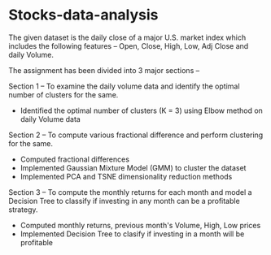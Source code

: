 # Stocks-data-analysis

The given dataset is the daily close of a major U.S. market index which includes the following features – Open,
Close, High, Low, Adj Close and daily Volume.

The assignment has been divided into 3 major sections –

Section 1 – To examine the daily volume data and identify the optimal number of clusters for the same.
  - Identified the optimal number of clusters (K = 3) using Elbow method on daily Volume data

Section 2 – To compute various fractional difference and perform clustering for the same.
  - Computed fractional differences
  - Implemented Gaussian Mixture Model (GMM) to cluster the dataset
  - Implemented PCA and TSNE dimensionality reduction methods

Section 3 – To compute the monthly returns for each month and model a Decision Tree to classify if investing in
any month can be a profitable strategy.
  - Computed monthly returns, previous month's Volume, High, Low prices
  - Implemented Decision Tree to clasify if investing in a month will be profitable

